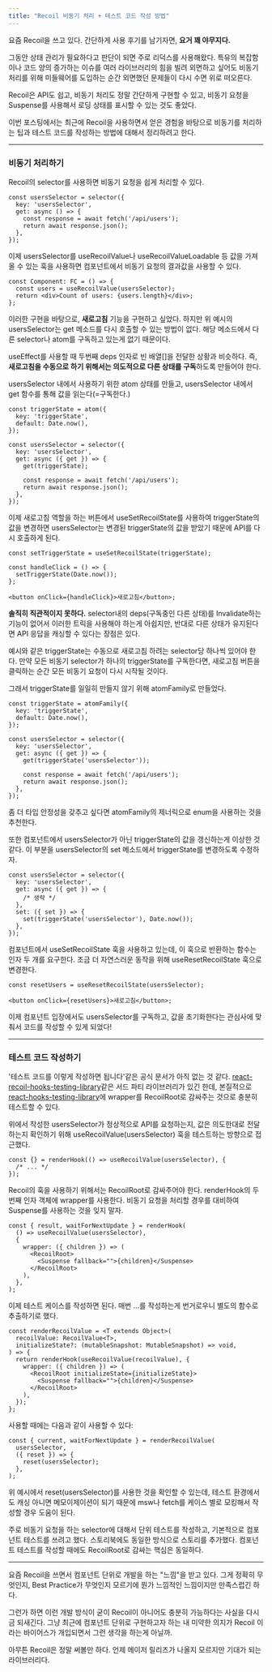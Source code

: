```yaml
---
title: "Recoil 비동기 처리 + 테스트 코드 작성 방법"
---
```


요즘 Recoil을 쓰고 있다. 간단하게 사용 후기를 남기자면, **요거 꽤 야무지다.**

그동안 상태 관리가 필요하다고 판단이 되면 주로 리덕스를 사용해왔다. 특유의 복잡함이나 코드 양의 증가하는 이슈를 여러 라이브러리의 힘을 빌려 외면하고 싶어도 비동기 처리를 위해 미들웨어를 도입하는 순간 외면했던 문제들이 다시 수면 위로 떠오른다.

Recoil은 API도 쉽고, 비동기 처리도 정말 간단하게 구현할 수 있고, 비동기 요청을 Suspense를 사용해서 로딩 상태를 표시할 수 있는 것도 좋았다.

이번 포스팅에서는 최근에 Recoil을 사용하면서 얻은 경험을 바탕으로 비동기를 처리하는 팁과 테스트 코드를 작성하는 방법에 대해서 정리하려고 한다.

---

### **비동기 처리하기**

Recoil의 selector를 사용하면 비동기 요청을 쉽게 처리할 수 있다.

```
const usersSelector = selector({
  key: 'usersSelector',
  get: async () => {
    const response = await fetch('/api/users');
    return await response.json();
  },
});
```

이제 usersSelector를 useRecoilValue나 useRecoilValueLoadable 등 값을 가져올 수 있는 훅을 사용하면 컴포넌트에서 비동기 요청의 결과값을 사용할 수 있다.

```
const Component: FC = () => {
  const users = useRecoilValue(usersSelector);
  return <div>Count of users: {users.length}</div>;
};
```

이러한 구현을 바탕으로, **새로고침** 기능을 구현하고 싶었다. 하지만 위 예시의 usersSelector는 get 메소드를 다시 호출할 수 있는 방법이 없다. 해당 메소드에서 다른 selector나 atom를 구독하고 있는게 없기 때문이다.

useEffect를 사용할 때 두번째 deps 인자로 빈 배열\[\]을 전달한 상황과 비슷하다. 즉, **새로고침을 수동으로 하기 위해서는 의도적으로 다른 상태를 구독**하도록 만들어야 한다.

usersSelector 내에서 사용하기 위한 atom 상태를 만들고, usersSelector 내에서 get 함수를 통해 값을 읽는다(=구독한다.)

```
const triggerState = atom({
  key: 'triggerState',
  default: Date.now(),
});

const usersSelector = selector({
  key: 'usersSelector',
  get: async ({ get }) => {
    get(triggerState);

    const response = await fetch('/api/users');
    return await response.json();
  },
});
```

이제 새로고침 역할을 하는 버튼에서 useSetRecoilState를 사용하여 triggerState의 값을 변경하면 usersSelector는 변경된 triggerState의 값을 받았기 때문에 API를 다시 호출하게 된다.

```
const setTriggerState = useSetRecoilState(triggerState);

const handleClick = () => {
  setTriggerState(Date.now());
};

<button onClick={handleClick}>새로고침</button>;
```

**솔직히 직관적이지 못하다.** selector내의 deps(구독중인 다른 상태)를 Invalidate하는 기능이 없어서 이러한 트릭을 사용해야 하는게 아쉽지만, 반대로 다른 상태가 유지된다면 API 응답을 캐싱할 수 있다는 장점은 있다.

예시와 같은 triggerState는 수동으로 새로고침 하려는 selector당 하나씩 있어야 한다. 만약 모든 비동기 selector가 하나의 triggerState를 구독한다면, 새로고침 버튼을 클릭하는 순간 모든 비동기 요청이 다시 시작될 것이다.

그래서 triggerState를 일일히 만들지 않기 위해 atomFamily로 만들었다.

```
const triggerState = atomFamily({
  key: 'triggerState',
  default: Date.now(),
});

const usersSelector = selector({
  key: 'usersSelector',
  get: async ({ get }) => {
    get(triggerState('usersSelector'));

    const response = await fetch('/api/users');
    return await response.json();
  },
});
```

좀 더 타입 안정성을 갖추고 싶다면 atomFamily의 제너릭으로 enum을 사용하는 것을 추천한다.

또한 컴포넌트에서 usersSelector가 아닌 triggerState의 값을 갱신하는게 이상한 것 같다. 이 부분을 usersSelector의 set 메소드에서 triggerState를 변경하도록 수정하자.

```
const usersSelector = selector({
  key: 'usersSelector',
  get: async ({ get }) => {
    /* 생략 */
  },
  set: ({ set }) => {
    set(triggerState('usersSelector'), Date.now());
  },
});
```

컴포넌트에서 useSetRecoilState 훅을 사용하고 있는데, 이 훅으로 반환하는 함수는 인자 두 개를 요구한다. 조금 더 자연스러운 동작을 위해 useResetRecoilState 훅으로 변경한다.

```
const resetUsers = useResetRecoilState(usersSelector);

<button onClick={resetUsers}>새로고침</button>;
```

이제 컴포넌트 입장에서도 usersSelector를 구독하고, 값을 초기화한다는 관심사에 맞춰서 코드를 작성할 수 있게 되었다!

---

### **테스트 코드 작성하기**

'테스트 코드를 이렇게 작성하면 됩니다'같은 공식 문서가 아직 없는 것 같다. [react-recoil-hooks-testing-library](https://www.npmjs.com/package/react-recoil-hooks-testing-library)같은 서드 파티 라이브러리가 있긴 한데, 본질적으로 [react-hooks-testing-library](https://github.com/testing-library/react-hooks-testing-library)에 wrapper를 RecoilRoot로 감싸주는 것으로 충분히 테스트할 수 있다.

위에서 작성한 usersSelector가 정상적으로 API를 요청하는지, 값은 의도한대로 전달하는지 확인하기 위해 useRecoilValue(usersSelector) 훅을 테스트하는 방향으로 접근했다.

```
const {} = renderHook(() => useRecoilValue(usersSelector), {
  /* ... */
});
```

Recoil의 훅을 사용하기 위해서는 RecoilRoot로 감싸주어야 한다. renderHook의 두번째 인자 객체에 wrapper를 사용한다. 비동기 요청을 처리할 경우를 대비하여 Suspense를 사용하는 것을 잊지 말자.

```
const { result, waitForNextUpdate } = renderHook(
  () => useRecoilValue(usersSelector),
  {
    wrapper: ({ children }) => (
      <RecoilRoot>
        <Suspense fallback="">{children}</Suspense>
      </RecoilRoot>
    ),
  },
);
```

이제 테스트 케이스를 작성하면 된다. 매번 <RecoilRoot>...</RecoilRoot>를 작성하는게 번거로우니 별도의 함수로 추출하기로 했다.

```
const renderRecoilValue = <T extends Object>(
  recoilValue: RecoilValue<T>,
  initializeState?: (mutableSnapshot: MutableSnapshot) => void,
) => {
  return renderHook(useRecoilValue(recoilValue), {
    wrapper: ({ children }) => (
      <RecoilRoot initializeState={initializeState}>
        <Suspense fallback="">{children}</Suspense>
      </RecoilRoot>
    ),
  });
};
```

사용할 때에는 다음과 같이 사용할 수 있다:

```
const { current, waitForNextUpdate } = renderRecoilValue(
  usersSelector,
  ({ reset }) => {
    reset(usersSelector);
  },
);
```

위 예시에서 reset(usersSelector)를 사용한 것을 확인할 수 있는데, 테스트 환경에서도 캐싱 아니면 메모이제이션이 되기 때문에 msw나 fetch를 케이스 별로 모킹해서 작성할 경우 도움이 된다.

주로 비동기 요청을 하는 selector에 대해서 단위 테스트를 작성하고, 기본적으로 컴포넌트 테스트를 쓰려고 했다. 스토리북에도 동일한 방식으로 스토리를 추가했다. 컴포넌트 테스트를 작성할 때에도 RecoilRoot로 감싸는 핵심은 동일하다.

---

요즘 Recoil을 쓰면서 컴포넌트 단위로 개발을 하는 "느낌"을 받고 있다. 그게 정확히 무엇인지, Best Practice가 무엇인지 모르기에 뭔가 느낌적인 느낌이지만 만족스럽긴 하다.

그런가 하면 이런 개발 방식이 굳이 Recoil이 아니어도 충분히 가능하다는 사실을 다시금 되새긴다. 그냥 최근에 컴포넌트 단위로 구현하고자 하는 내 미약한 의지가 Recoil 이라는 바이어스가 개입되면서 그런 생각을 하는게 아닐까.

아무튼 Recoil은 정말 써볼만 하다. 언제 메이저 릴리즈가 나올지 모르지만 기대가 되는 라이브러리다.
